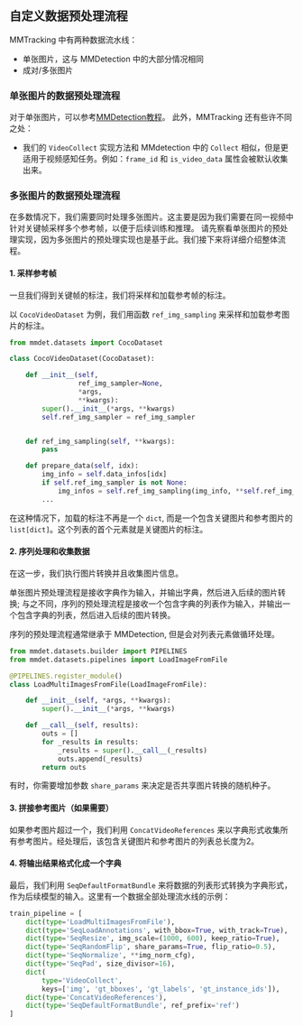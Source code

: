 ## 自定义数据预处理流程

MMTracking 中有两种数据流水线：

- 单张图片，这与 MMDetection 中的大部分情况相同
- 成对/多张图片

### 单张图片的数据预处理流程

对于单张图片，可以参考[MMDetection教程](https://mmdetection.readthedocs.io/en/latest/tutorials/data_pipeline.html)。
此外，MMTracking 还有些许不同之处：

- 我们的 `VideoCollect` 实现方法和 MMdetection 中的 `Collect` 相似，但是更适用于视频感知任务。例如：`frame_id` 和 `is_video_data` 属性会被默认收集出来。

### 多张图片的数据预处理流程

在多数情况下，我们需要同时处理多张图片。这主要是因为我们需要在同一视频中针对关键帧采样多个参考帧，以便于后续训练和推理。
请先察看单张图片的预处理实现，因为多张图片的预处理实现也是基于此。我们接下来将详细介绍整体流程。

#### 1. 采样参考帧

一旦我们得到关键帧的标注，我们将采样和加载参考帧的标注。

以 `CocoVideoDataset` 为例，我们用函数 `ref_img_sampling` 来采样和加载参考图片的标注。

```python
from mmdet.datasets import CocoDataset

class CocoVideoDataset(CocoDataset):

    def __init__(self,
                 ref_img_sampler=None,
                 *args,
                 **kwargs):
        super().__init__(*args, **kwargs)
        self.ref_img_sampler = ref_img_sampler


    def ref_img_sampling(self, **kwargs):
        pass

    def prepare_data(self, idx):
        img_info = self.data_infos[idx]
        if self.ref_img_sampler is not None:
            img_infos = self.ref_img_sampling(img_info, **self.ref_img_sampler)
        ...
```

在这种情况下，加载的标注不再是一个 `dict`, 而是一个包含关键图片和参考图片的 `list[dict]`。这个列表的首个元素就是关键图片的标注。

#### 2. 序列处理和收集数据

在这一步，我们执行图片转换并且收集图片信息。

单张图片预处理流程是接收字典作为输入，并输出字典，然后进入后续的图片转换; 与之不同，序列的预处理流程是接收一个包含字典的列表作为输入，并输出一个包含字典的列表，然后进入后续的图片转换。

序列的预处理流程通常继承于 MMDetection, 但是会对列表元素做循环处理。

```python
from mmdet.datasets.builder import PIPELINES
from mmdet.datasets.pipelines import LoadImageFromFile

@PIPELINES.register_module()
class LoadMultiImagesFromFile(LoadImageFromFile):

    def __init__(self, *args, **kwargs):
        super().__init__(*args, **kwargs)

    def __call__(self, results):
        outs = []
        for _results in results:
            _results = super().__call__(_results)
            outs.append(_results)
        return outs

```

有时，你需要增加参数 `share_params` 来决定是否共享图片转换的随机种子。

#### 3. 拼接参考图片（如果需要）

如果参考图片超过一个，我们利用 `ConcatVideoReferences` 来以字典形式收集所有参考图片。经处理后，该包含关键图片和参考图片的列表总长度为2。

#### 4. 将输出结果格式化成一个字典

最后，我们利用 `SeqDefaultFormatBundle` 来将数据的列表形式转换为字典形式，作为后续模型的输入。这里有一个数据全部处理流水线的示例：

```python
train_pipeline = [
    dict(type='LoadMultiImagesFromFile'),
    dict(type='SeqLoadAnnotations', with_bbox=True, with_track=True),
    dict(type='SeqResize', img_scale=(1000, 600), keep_ratio=True),
    dict(type='SeqRandomFlip', share_params=True, flip_ratio=0.5),
    dict(type='SeqNormalize', **img_norm_cfg),
    dict(type='SeqPad', size_divisor=16),
    dict(
        type='VideoCollect',
        keys=['img', 'gt_bboxes', 'gt_labels', 'gt_instance_ids']),
    dict(type='ConcatVideoReferences'),
    dict(type='SeqDefaultFormatBundle', ref_prefix='ref')
]
```
